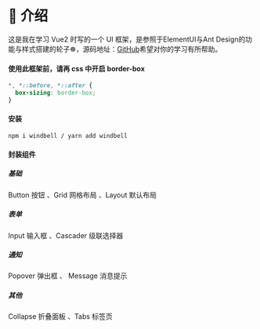 # :tada: 介绍

这是我在学习 Vue2 时写的一个 UI 框架，是参照于ElementUI与Ant Design的功能与样式搭建的轮子:wheel_of_dharma:，源码地址：[GitHub](https://github.com/liutongyuA/windbell)希望对你的学习有所帮助。

#### 使用此框架前，请再 css 中开启 border-box
```css
*, *::before, *::after {
  box-sizing: border-box;
}
```

#### 安装

```
npm i windbell / yarn add windbell
```

#### 封装组件
##### 基础
Button 按钮 、Grid 网格布局 、Layout 默认布局
##### 表单
Input 输入框 、Cascader 级联选择器
##### 通知
Popover 弹出框 、 Message 消息提示
##### 其他
Collapse 折叠面板 、Tabs 标签页
